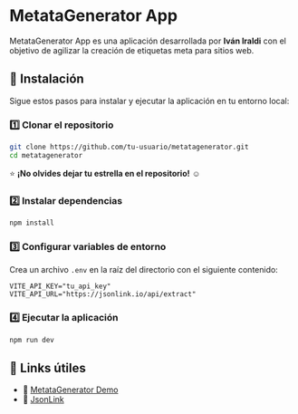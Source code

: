 # MetataGenerator App

MetataGenerator App es una aplicación desarrollada por **Iván Iraldi** con el objetivo de agilizar la creación de etiquetas meta para sitios web.

## 🚀 Instalación

Sigue estos pasos para instalar y ejecutar la aplicación en tu entorno local:

### 1️⃣ Clonar el repositorio
```bash
git clone https://github.com/tu-usuario/metatagenerator.git
cd metatagenerator
```

⭐ **¡No olvides dejar tu estrella en el repositorio!** ☺

### 2️⃣ Instalar dependencias
```bash
npm install
```

### 3️⃣ Configurar variables de entorno
Crea un archivo `.env` en la raíz del directorio con el siguiente contenido:

```env
VITE_API_KEY="tu_api_key"
VITE_API_URL="https://jsonlink.io/api/extract"
```

### 4️⃣ Ejecutar la aplicación
```bash
npm run dev
```

## 🔗 Links útiles
- 🎯 [MetataGenerator Demo](https://metatagenerator.vercel.app)
- 🔗 [JsonLink](https://jsonlink.io/)
